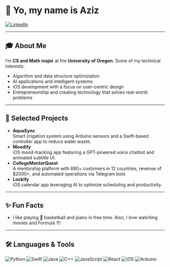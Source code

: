 # 👋 Yo, my name is Aziz

[![LinkedIn](https://img.shields.io/badge/LinkedIn-Connect-blue)](https://www.linkedin.com/in/YOUR_LINKEDIN)

---

## 🎓 About Me

I’m **CS and Math major** at the **University of Oregon**. Some of my technical interests:

- Algorithm and data structure optimization
- AI applications and intelligent systems
- iOS development with a focus on user-centric design
- Entrepreneurship and creating technology that solves real-world problems
  
---

## 💼 Selected Projects

- **AquaSync**  
  Smart irrigation system using Arduino sensors and a Swift-based controller app to reduce water waste.
- **Moodify**  
  iOS mood-tracking app featuring a GPT-powered voice chatbot and animated subtitle UI.
- **CollegeMentorQuest**  
  A mentorship platform with 680+ customers in 12 countries, revenue of $2000+, and automated operations via Telegram bots
- **Lockify**  
  iOS calendar app leveraging AI to optimize scheduling and productivity.

---

## ✨ Fun Facts

- I like playing 🏀 basketball and piano in free time. Also, I love watching movies and Formula 1!!

---

## 🛠️ Languages & Tools

![Python](https://img.shields.io/badge/-Python-3776AB?logo=python&logoColor=white)
![Swift](https://img.shields.io/badge/-Swift-FA7343?logo=swift&logoColor=white)
![Java](https://img.shields.io/badge/-Java-007396?logo=java&logoColor=white)
![C++](https://img.shields.io/badge/-C++-00599C?logo=c%2B%2B&logoColor=white)
![JavaScript](https://img.shields.io/badge/-JavaScript-F7DF1E?logo=javascript&logoColor=black)
![React](https://img.shields.io/badge/-React-61DAFB?logo=react&logoColor=black)
![iOS](https://img.shields.io/badge/-iOS-000000?logo=apple&logoColor=white)
![Arduino](https://img.shields.io/badge/-Arduino-00979D?logo=arduino&logoColor=white)



